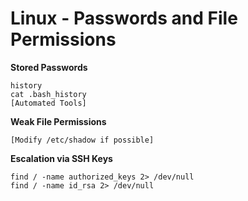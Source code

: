 # Linux - Passwords and File Permissions

**Stored Passwords**

    history
    cat .bash_history
    [Automated Tools]

**Weak File Permissions**

    [Modify /etc/shadow if possible]

**Escalation via SSH Keys**

    find / -name authorized_keys 2> /dev/null
    find / -name id_rsa 2> /dev/null
    